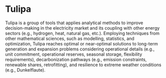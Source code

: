 # Tulipa
Tulipa is a group of tools that applies analytical methods to improve decision-making in the electricity market and its coupling with other energy sectors (e.g., hydrogen, heat, natural gas, etc.). Employing techniques from other mathematical sciences, such as modelling, statistics, and optimization, Tulipa reaches optimal or near-optimal solutions to long-term generation and expansion problems considering operational details (e.g., unit commitment, operational reserves, seasonal storage, flexibility requirements), decarbonization pathways (e.g., emission constraints, renewable shares, retrofitting), and resilience to extreme weather conditions (e.g., Dunkelflaute).
